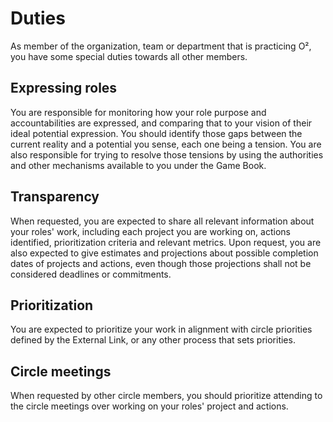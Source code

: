 # Duties

As member of the organization, team or department that is practicing O², you have some special duties towards all other members. 

## Expressing roles

You are responsible for monitoring how your role purpose and accountabilities are expressed, and comparing that to your vision of their ideal potential expression. You should identify those gaps between the current reality and a potential you sense, each one being a tension. 
You are also responsible for trying to resolve those tensions by using the authorities and other mechanisms available to you under the Game Book.

## Transparency

When requested, you are expected to share all relevant information about your roles' work, including each project you are working on, actions identified, prioritization criteria and relevant metrics.
Upon request, you are also expected to give estimates and projections about possible completion dates of projects and actions, even though those projections shall not be considered deadlines or commitments. 

## Prioritization

You are expected to prioritize your work in alignment with circle priorities defined by the External Link, or any other process that sets priorities. 

## Circle meetings

When requested by other circle members, you should prioritize attending to the circle meetings over working on your roles' project and actions.
